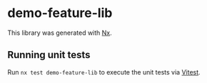 # demo-feature-lib

This library was generated with [Nx](https://nx.dev).

## Running unit tests

Run `nx test demo-feature-lib` to execute the unit tests via [Vitest](https://vitest.dev/).
